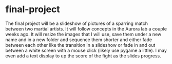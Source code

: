 # final-project
The final project will be a slideshow of pictures of a sparring match between two martial artists. It will follow concepts in the Aurora lab a couple weeks ago. It will resize the images that I will use, save them under a new name and in a new folder and sequence them shorter and either fade between each other like the transition in a slideshow or fade in and out between a white screen with a mouse click (likely use pygame a little). I may even add a text display to up the score of the fight as the slides progress.

